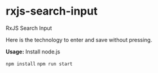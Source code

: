 # rxjs-search-input
RxJS Search Input

Here is the technology to enter and save without pressing. 

**Usage:**
Install node.js

`npm install`
`npm run start`

